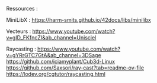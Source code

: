 Ressources :

MiniLibX :
https://harm-smits.github.io/42docs/libs/minilibx

Vecteurs :
https://www.youtube.com/watch?v=gID_FKfncZI&ab_channel=Unisciel

Raycasting :
https://www.youtube.com/watch?v=gYRrGTC7GtA&ab_channel=3DSage
https://github.com/iciamyplant/Cub3d-Linux
https://github.com/Saxsori/ray-cast?tab=readme-ov-file
https://lodev.org/cgtutor/raycasting.html
